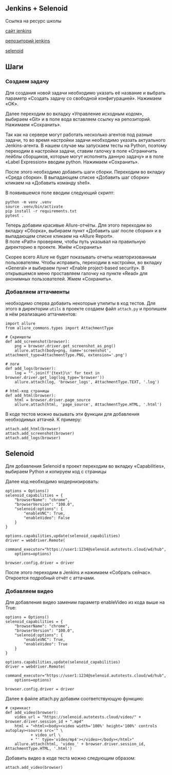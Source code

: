 ## Jenkins + Selenoid

Ссылка на ресурс школы

[сайт jenkins](https://www.jenkins.io/)

[репозиторий jenkins](https://jenkins.autotests.cloud/)

[selenoid](https://selenoid.autotests.cloud/#/)

## Шаги
### Создаем задачу

Для создания новой задачи необходимо указать её название и выбрать параметр «Создать задачу со свободной конфигурацией». Нажимаем «OK».

Далее переходим во вкладку «Управление исходным кодом», выбираем «Git» и в поле вода вставляем ссылку на репозиторий. Нажимаем «Сохранить».

Так как на сервере могут работать несколько агентов под разные задачи, то во время настройки задачи необходимо указать актуального Jenkins-агента.
В нашем случае мы запускаем тесты на Python, поэтому переходим в настройки задачи, ставим галочку в поле «Ограничить лейблы сборщиков, которые могут исполнять данную задачу»
и в поле «Label Expression» вводим python. Нажимаем «Сохранить».

После этого необходимо добавить шаги сборки. Переходим во вкладку «Среда сборки». 
В выпадающем списке «Добавить шаг сборки» кликаем на «Добавить команду shell».

В появившемся поле вводим следующий скрипт:
```commandline
python -m venv .venv
source .venv/bin/activate
pip install -r requirements.txt
pytest .
```
Теперь добавим красивые Allure-отчёты. Для этого переходим во вкладку «Сборка», выбираем пункт «Добавить шаг после сборки» 
и в выпадающем списке кликаем на «Allure Report». </br> В поле «Path» проверяем, чтобы путь указывал на правильную директорию в проекте. 
Жмём «Сохранить»

Скорее всего Allure не будет показывать отчеты неавторизованным пользователям. 
Чтобы исправить, переходим в настройки, во вкладку «General» и выбираем пункт «Enable project-based security». 
В открывшемся меню проставляем галочку на пункте «Read» для анонимных пользователей. Жмем «Сохранить».

### Добавляем аттачменты

необходимо сперва добавить некоторые утилиты в код тестов. 
Для этого в директории `utils` в проекте создаем файл `attach.py` и пропишем в нём реализацию аттачментов:

```
import allure
from allure_commons.types import AttachmentType

# Скриншоты
def add_screenshot(browser):
    png = browser.driver.get_screenshot_as_png()
    allure.attach(body=png, name='screenshot', attachment_type=AttachmentType.PNG, extension='.png')

# логи
def add_logs(browser):
    log = "".join(f'{text}\n' for text in browser.driver.get_log(log_type='browser'))
    allure.attach(log, 'browser_logs', AttachmentType.TEXT, '.log')

# html-код страницы
def add_html(browser):
    html = browser.driver.page_source
    allure.attach(html, 'page_source', AttachmentType.HTML, '.html')

```

В коде тестов можно вызывать эти функции для добавления необходимых аттачей. К примеру:

```commandline
attach.add_html(browser)
attach.add_screenshot(browser)
attach.add_logs(browser)
```

## Selenoid

Для добавления Selenoid в проект переходим во вкладку «Capabilities», выбираем Python и копируем код с страницы

Далее код необходимо модернизировать:

```commandline
options = Options()
selenoid_capabilities = {
    "browserName": "chrome",
    "browserVersion": "100.0",
    "selenoid:options": {
        "enableVNC": True,
        "enableVideo": False
    }
}

options.capabilities,update(selenoid_capabilities)
driver = webdriver.Remote(
    command_executor="https://user1:1234@selenoid.autotests.cloud/wd/hub",
    options=options)

browser.config.driver = driver

```
После этого переходим в Jenkins и нажимаем «Собрать сейчас». Откроется подробный отчёт с аттачами.

### Добавляем видео

Для добавления видео заменим параметр enableVideo из кода выше на True:

```commandline
options = Options()
selenoid_capabilities = {
    "browserName": "chrome",
    "browserVersion": "100.0",
    "selenoid:options": {
        "enableVNC": True,
        "enableVideo": True
    }
}

options.capabilities,update(selenoid_capabilities)
driver = webdriver.Remote(
    command_executor="https://user1:1234@selenoid.autotests.cloud/wd/hub",
    options=options)

browser.config.driver = driver
```

Далее в файле attach.py добавим соответствующую функцию:

```commandline
# скринкаст
def add_video(browser):
    video_url = "https://selenoid.autotests.cloud/video/" + browser.driver.session_id + ".mp4"
    html = "<html><body><video width='100%' height='100%' controls autoplay><source src='" \
           + video_url \
           + "' type='video/mp4'></video></body></html>"
    allure.attach(html, 'video_' + browser.driver.session_id, AttachmentType.HTML, '.html')
```
Добавить видео в коде теста можно следующим образом:

```commandline
attach.add_video(browser)
```
